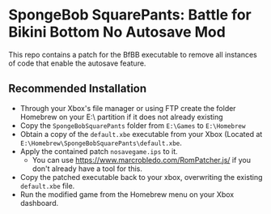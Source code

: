 # SpongeBob SquarePants: Battle for Bikini Bottom No Autosave Mod
 
This repo contains a patch for the BfBB executable to remove all instances of code that enable the autosave feature.
 
## Recommended Installation
- Through your Xbox's file manager or using FTP create the folder Homebrew on your E:\ partition if it does not already existing
- Copy the `SpongeBobSquarePants` folder from `E:\Games` to `E:\Homebrew`
- Obtain a copy of the `default.xbe` executable from your Xbox (Located at `E:\Homebrew\SpongeBobSquarePants\default.xbe`.
- Apply the contained patch `nosavegame.ips` to it.
    - You can use https://www.marcrobledo.com/RomPatcher.js/ if you don't already have a tool for this.
- Copy the patched executable back to your xbox, overwriting the existing `default.xbe` file.
- Run the modified game from the Homebrew menu on your Xbox dashboard.
